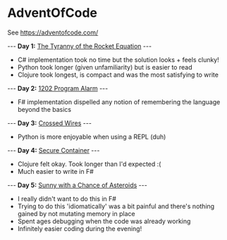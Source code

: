 # AdventOfCode
See https://adventofcode.com/

--- **Day 1:** [The Tyranny of the Rocket Equation](https://adventofcode.com/2019/day/1) ---
- C# implementation took no time but the solution looks + feels clunky!
- Python took longer (given unfamiliarity) but is easier to read
- Clojure took longest, is compact and was the most satisfying to write

--- **Day 2:** [1202 Program Alarm](https://adventofcode.com/2019/day/2) ---
- F# implementation dispelled any notion of remembering the language beyond the basics

--- **Day 3:** [Crossed Wires](https://adventofcode.com/2019/day/3) ---
- Python is more enjoyable when using a REPL (duh)

--- **Day 4:** [Secure Container](https://adventofcode.com/2019/day/4) ---
- Clojure felt okay. Took longer than I'd expected :(
- Much easier to write in F#

--- **Day 5:** [Sunny with a Chance of Asteroids](https://adventofcode.com/2019/day/5) ---
- I really didn't want to do this in F#
- Trying to do this 'idiomatically' was a bit painful and there's nothing gained by not mutating memory in place
- Spent ages debugging when the code was already working
- Infinitely easier coding during the evening!
